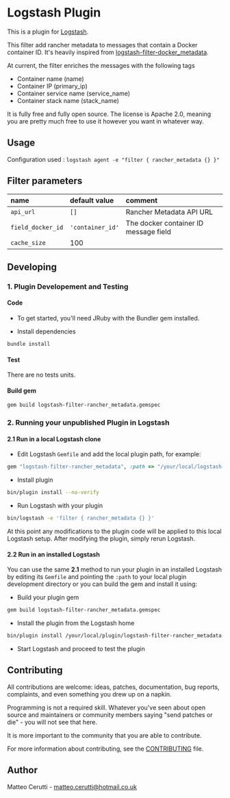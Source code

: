 # Logstash Plugin

This is a plugin for [Logstash](https://github.com/elasticsearch/logstash).

This filter add rancher metadata to messages that contain a Docker container ID. It's heavily inspired from [logstash-filter-docker_metadata](https://github.com/tgermain/logstash-filter-docker_metadata).

At current, the filter enriches the messages with the following tags
- Container name (name)
- Container IP (primary_ip)
- Container service name (service_name)
- Container stack name (stack_name)

It is fully free and fully open source. The license is Apache 2.0, meaning you are pretty much free to use it however you want in whatever way.

## Usage

Configuration used : `logstash agent -e "filter { rancher_metadata {} }"`

## Filter parameters

| name                  | default value                 | comment |
| :-------------         | :-------------                 | :------------- |
| `api_url`          | `[]` | Rancher Metadata API URL |
| `field_docker_id` | `'container_id'`                    | The docker container ID message field |
| `cache_size`          | 100                           |  |

## Developing

### 1. Plugin Developement and Testing

#### Code
- To get started, you'll need JRuby with the Bundler gem installed.

- Install dependencies
```sh
bundle install
```

#### Test
There are no tests units.

#### Build gem
```sh
gem build logstash-filter-rancher_metadata.gemspec
```

### 2. Running your unpublished Plugin in Logstash

#### 2.1 Run in a local Logstash clone

- Edit Logstash `Gemfile` and add the local plugin path, for example:
```ruby
gem "logstash-filter-rancher_metadata", :path => "/your/local/logstash-filter-rancher_metadata"
```
- Install plugin
```sh
bin/plugin install --no-verify
```
- Run Logstash with your plugin
```sh
bin/logstash -e 'filter { rancher_metadata {} }'
```
At this point any modifications to the plugin code will be applied to this local Logstash setup. After modifying the plugin, simply rerun Logstash.

#### 2.2 Run in an installed Logstash

You can use the same **2.1** method to run your plugin in an installed Logstash by editing its `Gemfile` and pointing the `:path` to your local plugin development directory or you can build the gem and install it using:

- Build your plugin gem
```sh
gem build logstash-filter-rancher_metadata.gemspec
```
- Install the plugin from the Logstash home
```sh
bin/plugin install /your/local/plugin/logstash-filter-rancher_metadata.gem
```
- Start Logstash and proceed to test the plugin

## Contributing

All contributions are welcome: ideas, patches, documentation, bug reports, complaints, and even something you drew up on a napkin.

Programming is not a required skill. Whatever you've seen about open source and maintainers or community members  saying "send patches or die" - you will not see that here.

It is more important to the community that you are able to contribute.

For more information about contributing, see the [CONTRIBUTING](https://github.com/elasticsearch/logstash/blob/master/CONTRIBUTING.md) file.

## Author
Matteo Cerutti - <matteo.cerutti@hotmail.co.uk>
